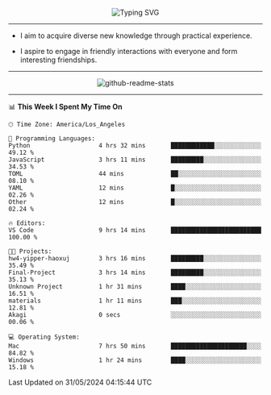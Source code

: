 <p align="center">
  <img src="https://readme-typing-svg.demolab.com?font=Fira+Code&weight=500&size=32&duration=2500&pause=1600&center=true&vCenter=true&random=false&width=1024&height=64&lines=Hi+there+%F0%9F%91%8B;I'm+delighted+you+could+make+it+here+%F0%9F%8E%89;I'm+Harry%2C+a+college+student+still+finding+my+way" alt="Typing SVG" />
</p>


---


- I aim to acquire diverse new knowledge through practical experience.

- I aspire to engage in friendly interactions with everyone and form interesting friendships.


---


<p align="center">
  <img src="https://github-readme-stats.vercel.app/api?username=Harry-Jing&show_icons=true" alt="github-readme-stats"/>
</p>


---

<!--START_SECTION:waka-->
📊 **This Week I Spent My Time On** 

```text
🕑︎ Time Zone: America/Los_Angeles

💬 Programming Languages: 
Python                   4 hrs 32 mins       ████████████░░░░░░░░░░░░░   49.12 % 
JavaScript               3 hrs 11 mins       █████████░░░░░░░░░░░░░░░░   34.53 % 
TOML                     44 mins             ██░░░░░░░░░░░░░░░░░░░░░░░   08.10 % 
YAML                     12 mins             █░░░░░░░░░░░░░░░░░░░░░░░░   02.26 % 
Other                    12 mins             █░░░░░░░░░░░░░░░░░░░░░░░░   02.24 % 

🔥 Editors: 
VS Code                  9 hrs 14 mins       █████████████████████████   100.00 % 

🐱‍💻 Projects: 
hw4-yipper-haoxuj        3 hrs 16 mins       █████████░░░░░░░░░░░░░░░░   35.49 % 
Final-Project            3 hrs 14 mins       █████████░░░░░░░░░░░░░░░░   35.13 % 
Unknown Project          1 hr 31 mins        ████░░░░░░░░░░░░░░░░░░░░░   16.51 % 
materials                1 hr 11 mins        ███░░░░░░░░░░░░░░░░░░░░░░   12.81 % 
Akagi                    0 secs              ░░░░░░░░░░░░░░░░░░░░░░░░░   00.06 % 

💻 Operating System: 
Mac                      7 hrs 50 mins       █████████████████████░░░░   84.82 % 
Windows                  1 hr 24 mins        ████░░░░░░░░░░░░░░░░░░░░░   15.18 % 
```


 Last Updated on 31/05/2024 04:15:44 UTC
<!--END_SECTION:waka-->
